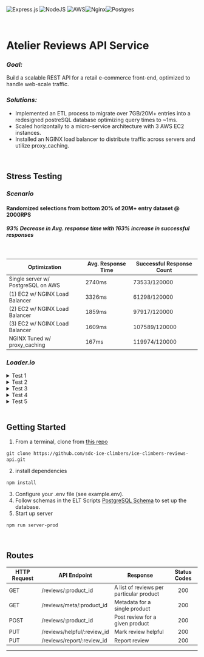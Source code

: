 ![Express.js](https://img.shields.io/badge/express.js-%23404d59.svg?style=for-the-badge&logo=express&logoColor=%2361DAFB) ![NodeJS](https://img.shields.io/badge/node.js-6DA55F?style=for-the-badge&logo=node.js&logoColor=white) ![AWS](https://img.shields.io/badge/AWS-%23FF9900.svg?style=for-the-badge&logo=amazon-aws&logoColor=white)![Nginx](https://img.shields.io/badge/nginx-%23009639.svg?style=for-the-badge&logo=nginx&logoColor=white)![Postgres](https://img.shields.io/badge/postgres-%23316192.svg?style=for-the-badge&logo=postgresql&logoColor=white)

<br>

# Atelier Reviews API Service

### *Goal:*
Build a scalable REST API for a retail e-commerce front-end, optimized to handle web-scale traffic.

### *Solutions:*
- Implemented an ETL process to migrate over 7GB/20M+ entries into a redesigned postreSQL database optimizing query times to ~1ms.
- Scaled horizontally to a micro-service architecture with 3 AWS EC2 instances.
- Installed an NGINX load balancer to distribute traffic across servers and utilize proxy_caching.

<br>

## Stress Testing
### *Scenario*
#### Randomized selections from bottom 20% of 20M+ entry dataset @ 2000RPS
##### *93% Decrease in Avg. response time with 163% increase in successful responses*
<br>


| Optimization                      | Avg. Response Time | Successful Response Count |
|-----------------------------------|--------------------|---------------------------|
| Single server w/ PostgreSQL on AWS| 2740ms             |  73533/120000             |
| (1) EC2 w/ NGINX Load Balancer    | 3326ms             |  61298/120000             |
| (2) EC2 w/ NGINX Load Balancer    | 1859ms             |  97917/120000             |
| (3) EC2 w/ NGINX Load Balancer    | 1609ms             | 107589/120000             |
| NGINX Tuned w/ proxy_caching      | 167ms              | 119974/120000             |



### *Loader.io*

<details>
<summary>Test 1</summary>
<br>
  
![](assets/1.png)
  
</details>

<details>
<summary>Test 2</summary>
<br>
  
![](assets/2.png)
  
</details>

<details>
<summary>Test 3</summary>
<br>
  
![](assets/3.png)
  
</details>

<details>
<summary>Test 4</summary>
<br>
  
![](assets/4.png)
  
</details>

<details>
<summary>Test 5</summary>
<br>
  
![](assets/5.png)
  
</details>


<br>

## Getting Started
1. From a terminal, clone from [this repo](https://github.com/sdc-ice-climbers/ice-climbers-reviews-api)
```
git clone https://github.com/sdc-ice-climbers/ice-climbers-reviews-api.git
```
2. install dependencies
```
npm install
```
3. Configure your .env file (see example.env).
4. Follow schemas in the ELT Scripts [PostgreSQL Schema](https://github.com/sdc-ice-climbers/ice-climbers-reviews-api/blob/main/db/schema_ETL/ETL.sql) to set up the database.
5. Start up server
```
npm run server-prod
```
<br>

## Routes

| HTTP Request | API Endpoint                | Response                                                                   | Status Codes|
|--------------|-----------------------------|----------------------------------------------------------------------------|:--------:|
| GET          | /reviews/:product_id        | A list of reviews per particular product                                   | 200    |
| GET          | /reviews/meta/:product_id   | Metadata for a single product                                              | 200    |
| POST         | /reviews/:product_id        | Post review for a given product                                            | 200    |
| PUT          | /reviews/helpful/:review_id | Mark review helpful                                                        | 200    |
| PUT          | /reviews/report/:review_id  | Report review                                                              | 200    |

---
